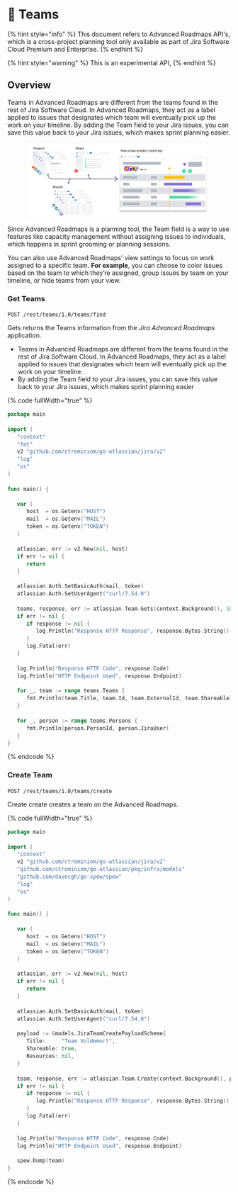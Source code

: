 # 🏓 Teams

{% hint style="info" %}
This document refers to Advanced Roadmaps API's, which is a cross-project planning tool only available as part of Jira Software Cloud Premium and Enterprise.
{% endhint %}

{% hint style="warning" %}
This is an experimental API,
{% endhint %}

## Overview

Teams in Advanced Roadmaps are different from the teams found in the rest of Jira Software Cloud. In Advanced Roadmaps, they act as a label applied to issues that designates which team will eventually pick up the work on your timeline. By adding the Team field to your Jira issues, you can save this value back to your Jira issues, which makes sprint planning easier.

<figure><img src="../.gitbook/assets/image (20).png" alt=""><figcaption></figcaption></figure>

Since Advanced Roadmaps is a planning tool, the Team field is a way to use features like capacity management without assigning issues to individuals, which happens in sprint grooming or planning sessions.

You can also use Advanced Roadmaps' view settings to focus on work assigned to a specific team. **For example**, you can choose to color issues based on the team to which they’re assigned, group issues by team on your timeline, or hide teams from your view.

### Get Teams

`POST /rest/teams/1.0/teams/find`

Gets returns the Teams information from the _Jira Advanced Roadmaps_ application.&#x20;

* Teams in Advanced Roadmaps are different from the teams found in the rest of Jira Software Cloud. In Advanced Roadmaps, they act as a label applied to issues that designates which team will eventually pick up the work on your timeline.
* By adding the Team field to your Jira issues, you can save this value back to your Jira issues, which makes sprint planning easier

{% code fullWidth="true" %}
```go
package main

import (
   "context"
   "fmt"
   v2 "github.com/ctreminiom/go-atlassian/jira/v2"
   "log"
   "os"
)

func main() {

   var (
      host  = os.Getenv("HOST")
      mail  = os.Getenv("MAIL")
      token = os.Getenv("TOKEN")
   )

   atlassian, err := v2.New(nil, host)
   if err != nil {
      return
   }

   atlassian.Auth.SetBasicAuth(mail, token)
   atlassian.Auth.SetUserAgent("curl/7.54.0")

   teams, response, err := atlassian.Team.Gets(context.Background(), 1000)
   if err != nil {
      if response != nil {
         log.Println("Response HTTP Response", response.Bytes.String())
      }
      log.Fatal(err)
   }

   log.Println("Response HTTP Code", response.Code)
   log.Println("HTTP Endpoint Used", response.Endpoint)

   for _, team := range teams.Teams {
      fmt.Println(team.Title, team.Id, team.ExternalId, team.Shareable)
   }

   for _, person := range teams.Persons {
      fmt.Println(person.PersonId, person.JiraUser)
   }
}
```
{% endcode %}

### Create Team

`POST /rest/teams/1.0/teams/create`

Create create creates a team on the Advanced Roadmaps.

{% code fullWidth="true" %}
```go
package main

import (
   "context"
   v2 "github.com/ctreminiom/go-atlassian/jira/v2"
   "github.com/ctreminiom/go-atlassian/pkg/infra/models"
   "github.com/davecgh/go-spew/spew"
   "log"
   "os"
)

func main() {

   var (
      host  = os.Getenv("HOST")
      mail  = os.Getenv("MAIL")
      token = os.Getenv("TOKEN")
   )

   atlassian, err := v2.New(nil, host)
   if err != nil {
      return
   }

   atlassian.Auth.SetBasicAuth(mail, token)
   atlassian.Auth.SetUserAgent("curl/7.54.0")

   payload := &models.JiraTeamCreatePayloadScheme{
      Title:     "Team Voldemort",
      Shareable: true,
      Resources: nil,
   }

   team, response, err := atlassian.Team.Create(context.Background(), payload)
   if err != nil {
      if response != nil {
         log.Println("Response HTTP Response", response.Bytes.String())
      }
      log.Fatal(err)
   }

   log.Println("Response HTTP Code", response.Code)
   log.Println("HTTP Endpoint Used", response.Endpoint)

   spew.Dump(team)
}
```
{% endcode %}
